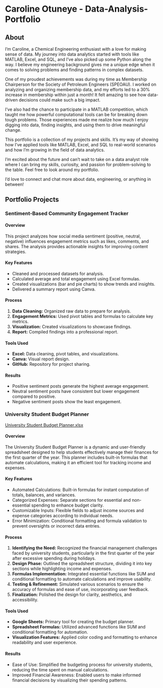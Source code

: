 # Caroline Otuneye - Data-Analysis-Portfolio
## About
I’m Caroline, a Chemical Engineering enthusiast with a love for making sense of data. My journey into data analytics started with tools like MATLAB, Excel, and SQL, and I’ve also picked up some Python along the way. I believe my engineering background gives me a unique edge when it comes to solving problems and finding patterns in complex datasets.

One of my proudest achievements was during my time as Membership Chairperson for the Society of Petroleum Engineers (SPEOAU). I worked on analyzing and organizing membership data, and my efforts led to a 30% increase in membership within just a month! It felt amazing to see how data-driven decisions could make such a big impact.

I’ve also had the chance to participate in a MATLAB competition, which taught me how powerful computational tools can be for breaking down tough problems. Those experiences made me realize how much I enjoy digging into data, finding insights, and using them to drive meaningful change.

This portfolio is a collection of my projects and skills. It’s my way of showing how I’ve applied tools like MATLAB, Excel, and SQL to real-world scenarios and how I’m growing in the field of data analytics.

I’m excited about the future and can’t wait to take on a data analyst role where I can bring my skills, curiosity, and passion for problem-solving to the table. Feel free to look around my portfolio.

I’d love to connect and chat more about data, engineering, or anything in between!
## Portfolio Projects
### Sentiment-Based Community Engagement Tracker
#### Overview
This project analyzes how social media sentiment (positive, neutral, negative) influences engagement metrics such as likes, comments, and shares. The analysis provides actionable insights for improving content strategies.
#### Key Features
- Cleaned and processed datasets for analysis.
- Calculated average and total engagement using Excel formulas.
- Created visualizations (bar and pie charts) to show trends and insights.
- Delivered a summary report using Canva.
#### Process
1. **Data Cleaning:** Organized raw data to prepare for analysis.
2. **Engagement Metrics:** Used pivot tables and formulas to calculate key metrics.
3. **Visualization:** Created visualizations to showcase findings.
4. **Report:** Compiled findings into a professional report.
#### Tools Used
- **Excel:** Data cleaning, pivot tables, and visualizations.
- **Canva:** Visual report design.
- **GitHub:** Repository for project sharing.
#### Results
- Positive sentiment posts generate the highest average engagement.
- Neutral sentiment posts have consistent but lower engagement compared to positive.
- Negative sentiment posts show the least engagement.

### University Student Budget Planner
[University Student Budget Planner.xlsx](https://github.com/user-attachments/files/18279565/University.Student.Budget.Planner.xlsx)
#### Overview
The University Student Budget Planner is a dynamic and user-friendly spreadsheet designed to help students effectively manage their finances for the first quarter of the year. This planner includes built-in formulas that automate calculations, making it an efficient tool for tracking income and expenses. 
#### Key Features
- Automated Calculations: Built-in formulas for instant computation of totals, balances, and variances.
- Categorized Expenses: Separate sections for essential and non-essential spending to enhance budget clarity.
- Customizable Inputs: Flexible fields to adjust income sources and expense categories according to individual needs.
- Error Minimization: Conditional formatting and formula validation to prevent oversights or incorrect data entries.
#### Process
1. **Identifying the Need:** Recognized the financial management challenges faced by university students, particularly in the first quarter of the year after excessive spending during holidays.
2. **Design Phase:** Outlined the spreadsheet structure, dividing it into key sections while highlighting income and expenses.
3. **Formulas Implementation:** Integrated essential functions like SUM and conditional formatting to automate calculations and improve usability.
4. **Testing & Refinement:** Simulated various scenarios to ensure the accuracy of formulas and ease of use, incorporating user feedback.
5. **Finalization:** Polished the design for clarity, aesthetics, and accessibility.
#### Tools Used
- **Google Sheets:** Primary tool for creating the budget planner.
- **Spreadsheet Formulas:** Utilized advanced functions like SUM and conditional formatting for automation.
- **Visualization Features:** Applied color coding and formatting to enhance readability and user experience.
#### Results
- Ease of Use: Simplified the budgeting process for university students, reducing the time spent on manual calculations.
- Improved Financial Awareness: Enabled users to make informed financial decisions by visualizing their spending patterns.




  



